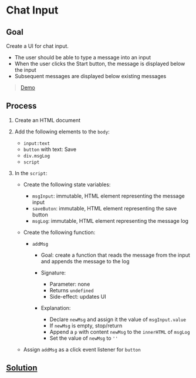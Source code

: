# Chat Input

## Goal

Create a UI for chat input.

- The user should be able to type a message into an input
- When the user clicks the Start button, the message is displayed below the input
- Subsequent messages are displayed below existing messages

> [Demo](demo.html)

## Process

1. Create an HTML document
2. Add the following elements to the `body`:

   - `input:text`
   - `button` with text: Save
   - `div.msgLog`
   - `script`

3. In the `script`:

   - Create the following state variables:

     - `msgInput`: immutable, HTML element representing the message input
     - `saveButon`: immutable, HTML element representing the save button
     - `msgLog`: immutable, HTML element representing the message log

   - Create the following function:

     - `addMsg`

       - Goal: create a function that reads the message from the input and appends the message to the log
       - Signature:

         - Parameter: none
         - Returns `undefined`
         - Side-effect: updates UI

       - Explanation:

         - Declare `newMsg` and assign it the value of `msgInput.value`
         - If `newMsg` is empty, stop/return
         - Append a `p` with content `newMsg` to the `innerHTML` of `msgLog`
         - Set the value of `newMsg` to `''`

   - Assign `addMsg` as a click event listener for `button`

## [Solution](solution.html)
